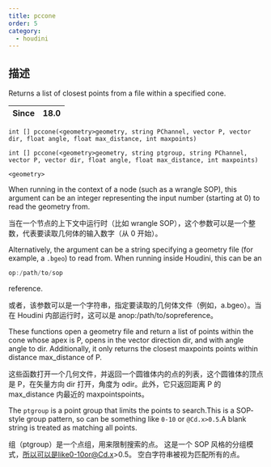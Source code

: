 ```yaml
---
title: pccone
order: 5
category:
  - houdini
---
```

    
## 描述

Returns a list of closest points from a file within a specified cone.

| Since | 18.0 |
| ----- | ---- |

`int [] pccone(<geometry>geometry, string PChannel, vector P, vector dir, float angle, float max_distance, int maxpoints)`

`int [] pccone(<geometry>geometry, string ptgroup, string PChannel, vector P, vector dir, float angle, float max_distance, int maxpoints)`

`<geometry>`

When running in the context of a node (such as a wrangle SOP), this argument
can be an integer representing the input number (starting at 0) to read the
geometry from.

当在一个节点的上下文中运行时（比如 wrangle SOP），这个参数可以是一个整数，代表要读取几何体的输入数字（从 0 开始）。

Alternatively, the argument can be a string specifying a geometry file (for
example, a `.bgeo`) to read from. When running inside Houdini, this can be an

```c
op:/path/to/sop
```

reference.

或者，该参数可以是一个字符串，指定要读取的几何体文件（例如，a.bgeo）。当在 Houdini 内部运行时，这可以是 anop:/path/to/sopreference。

These functions open a geometry file and return a list of points within the
cone whose apex is P, opens in the vector direction dir, and with angle angle
to dir. Additionally, it only returns the closest maxpoints points within
distance max_distance of P.

这些函数打开一个几何文件，并返回一个圆锥体内的点的列表，这个圆锥体的顶点是 P，在矢量方向 dir 打开，角度为 odir。此外，它只返回距离 P 的 max_distance 内最近的 maxpointspoints。

The `ptgroup` is a point group that limits the points to search.This is a SOP-
style group pattern, so can be something like `0-10` or `@Cd.x>0.5`.A blank
string is treated as matching all points.

组（ptgroup）是一个点组，用来限制搜索的点。 这是一个 SOP 风格的分组模式，所以可以是like0-10or@Cd.x>0.5。
空白字符串被视为匹配所有的点。
